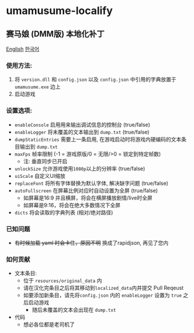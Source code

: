 # umamusume-localify
## 赛马娘 (DMM版) 本地化补丁

[English](README.md)
[한국어](README.ko-KR.md)

### 使用方法:
1. 将 `version.dll` 和 `config.json` 以及 `config.json` 中引用的字典放置于 `umamusume.exe` 边上
2. 启动游戏

### 设置选项:
- `enableConsole` 启用用来输出调试信息的控制台 (true/false)
- `enableLogger` 将未覆盖的文本输出到 `dump.txt` (true/false)
- `dumpStaticEntries` 需要上一条启用, 在游戏启动时将游戏内硬编码的文本条目输出到 `dump.txt`
- `maxFps` 帧率限制 (-1 = 游戏原版/0 = 无限/>0 = 锁定到特定帧数)
    - 注: 垂直同步已开启
- `unlockSize` 允许游戏使用`1080p`以上的分辨率 (true/false)
- `uiScale` 自定义UI缩放
- `replaceFont` 将所有字体替换为默认字体, 解决缺字问题 (true/false)
- `autoFullscreen` 在屏幕比例对应时自动设置为全屏 (true/false)
    - 如屏幕是16:9 并且横屏，将会在横屏播放剧情/live时全屏
    - 如屏幕是9:16，将会在绝大多数情况下全屏
- `dicts` 将会读取的字典列表 (相对/绝对路径)

### 已知问题
- ~~有时候加载 yaml 时会卡住，原因不明~~ 换成了rapidjson, 再见了您内

### 如何贡献
 - 文本条目: 
    - 位于 `resources/original_data` 内
    - 请在汉化完条目之后将其移动到`localized_data`内并提交 Pull Reqeust
    - 如要添加新条目，请先将`config.json` 内的 `enableLogger` 设置为 `true` 之后启动游戏
        - 随后未覆盖的文本会出现在 `dump.txt`
 - 代码
    - 想必各位都是老司机了
